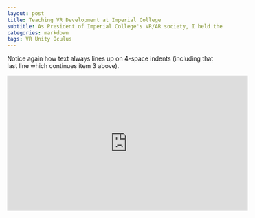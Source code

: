 ```yaml
---
layout: post
title: Teaching VR Development at Imperial College
subtitle: As President of Imperial College's VR/AR society, I held the first online lecture teaching VR development.
categories: markdown
tags: VR Unity Oculus
---
```


Notice again how text always lines up on 4-space indents (including
that last line which continues item 3 above).

<iframe width="560" height="315" src="https://www.youtube.com/embed/8UKlN1cfhkc" title="YouTube video player" frameborder="0" allow="accelerometer; autoplay; clipboard-write; encrypted-media; gyroscope; picture-in-picture" allowfullscreen></iframe>
